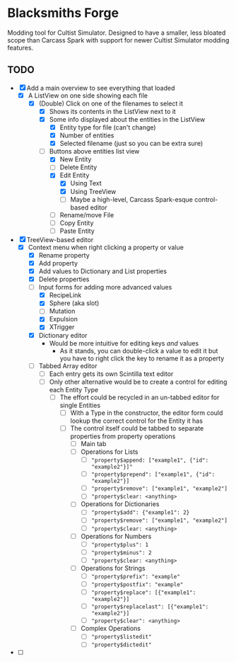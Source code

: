 # Blacksmiths Forge

Modding tool for Cultist Simulator. 
Designed to have a smaller, less bloated scope than Carcass Spark with support for newer Cultist Simulator modding features. 


## TODO

- [x] Add a main overview to see everything that loaded
	- [x] A ListView on one side showing each file
		- [x] (Double) Click on one of the filenames to select it
			- [x] Shows its contents in the ListView next to it
			- [x] Some info displayed about the entities in the ListView
				- [x] Entity type for file (can't change)
				- [x] Number of entities
				- [x] Selected filename (just so you can be extra sure)
			- [ ] Buttons above entities list view
				- [x] New Entity
				- [ ] Delete Entity
				- [x] Edit Entity
					- [x] Using Text
					- [x] Using TreeView
					- [ ] Maybe a high-level, Carcass Spark-esque control-based editor
				- [ ] Rename/move File
				- [ ] Copy Entity
				- [ ] Paste Entity
- [x] TreeView-based editor
	- [x] Context menu when right clicking a property or value
		- [x] Rename property
		- [x] Add property
		- [x] Add values to Dictionary and List properties
		- [x] Delete properties
		- [ ] Input forms for adding more advanced values
			- [x] RecipeLink
			- [x] Sphere (aka slot)
			- [ ] Mutation
			- [x] Expulsion
			- [x] XTrigger
		- [x] Dictionary editor
			- Would be more intuitive for editing keys *and* values
				- As it stands, you can double-click a value to edit it but you have to right click the key to rename it as a property
		- [ ] Tabbed Array editor
			- [ ] Each entry gets its own Scintilla text editor
			- [ ] Only other alternative would be to create a control for editing each Entity Type
				- [ ] The effort could be recycled in an un-tabbed editor for single Entities
					- [ ] With a Type in the constructor, the editor form could lookup the correct control for the Entity it has
					- [ ] The control itself could be tabbed to separate properties from property operations
						- [ ] Main tab
						- [ ] Operations for Lists
							- [ ] `"property$append: ["example1", {"id": "example2"}]"`
							- [ ] `"property$prepend": ["example1", {"id": "example2"}]`
							- [ ] `"property$remove": ["example1", "example2"]`
							- [ ] `"property$clear: <anything>`
						- [ ] Operations for Dictionaries
							- [ ] `"property$add": {"example1": 2}`
							- [ ] `"property$remove": ["example1", "example2"]`
							- [ ] `"property$clear: <anything>`
						- [ ] Operations for Numbers
							- [ ] `"property$plus": 1`
							- [ ] `"property$minus": 2`
							- [ ] `"property$clear: <anything>`
						- [ ] Operations for Strings
							- [ ] `"property$prefix": "example"`
							- [ ] `"property$postfix": "example"`
							- [ ] `"property$replace": [{"example1": "example2"}]`
							- [ ] `"property$replacelast": [{"example1": "example2"}]`
							- [ ] `"property$clear": <anything>`
						- [ ] Complex Operations
							- [ ] `"property$listedit"`
							- [ ] `"property$dictedit"`
- [ ] 